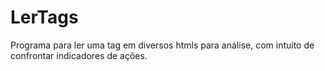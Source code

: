 # LerTags
Programa para ler uma tag em diversos htmls para análise, com intuito de confrontar indicadores de ações.
